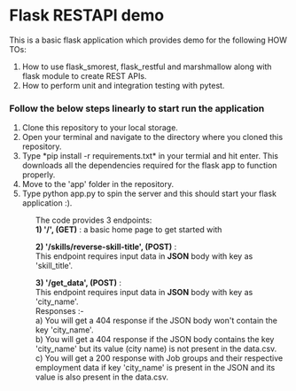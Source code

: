# Flask RESTAPI demo

This is a basic flask application which provides demo for the following HOW TOs:
1) How to use flask_smorest, flask_restful and marshmallow along with flask module to create REST APIs. 
2) How to perform unit and integration testing with pytest.

### Follow the below steps linearly to start run the application
<ol>
      <li> Clone this repository to your local storage.</li>
      <li> Open your terminal and navigate to the directory where you cloned this repository.
      <li> Type *pip install -r requirements.txt* in your termial and hit enter. This downloads all the dependencies required for the flask app to function             properly.
      <li> Move to the 'app' folder in the repository.
      <li> Type python app.py to spin the server and this should start your flask application :).
            
<ol>


The code provides 3 endpoints: <br>
**1) '/', (GET)** : a basic home page to get started with

**2) '/skills/reverse-skill-title', (POST)** : <br> 
      This endpoint requires input data in **JSON** body with key as 'skill_title'.

**3) '/get_data', (POST)** : <br>
      This endpoint requires input data in **JSON** body with key as 'city_name'.<br>
      Responses :-<br>
          a) You will get a 404 response if the JSON body won't contain the key 'city_name'.<br>
          b) You will get a 404 response if the JSON body contains the key 'city_name' but its value (city name) is not present in the data.csv. <br>
          c) You will get a 200 response with Job groups and their respective employment data if key 'city_name' is present in the JSON and its
                  value is also present in the data.csv.
